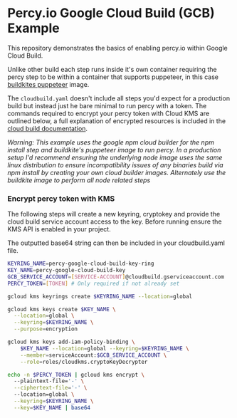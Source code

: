 # Percy.io Google Cloud Build (GCB) Example

This repository demonstrates the basics of enabling percy.io within Google Cloud Build. 

Unlike other build each step runs inside it's own container requiring the percy step to be within a container that supports puppeteer, in this case [buildkites puppeteer](https://github.com/buildkite/docker-puppeteer) image. 

The `cloudbuild.yaml` doesn't include all steps you'd expect for a production build but instead just he bare minimal to run percy with a token. The commands required to encrypt your percy token with Cloud KMS are outlined below, a full explanation of encrypted resources is included in the [cloud build documentation](https://cloud.google.com/cloud-build/docs/securing-builds/use-encrypted-secrets-credentials). 

*Warning: This example uses the google npm cloud builder for the npm install step and buildkite's puppeteer image to run percy. In a production setup I'd recommend ensuring the underlying node image uses the same linux distribution to ensure incompatibility issues of any binaries build via npm install by creating your own cloud builder images. Alternately use the buildkite image to perform all node related steps*

### Encrypt percy token with KMS

The following steps will create a new keyring, cryptokey and provide the cloud build service account access to the key. Before running ensure the KMS API is enabled in your project. 

The outputted base64 string can then be included in your cloudbuild.yaml file. 

```bash
KEYRING_NAME=percy-google-cloud-build-key-ring
KEY_NAME=percy-google-cloud-build-key
GCB_SERVICE_ACCOUNT=[SERVICE-ACCOUNT]@cloudbuild.gserviceaccount.com
PERCY_TOKEN=[TOKEN] # Only required if not already set  

gcloud kms keyrings create $KEYRING_NAME --location=global

gcloud kms keys create $KEY_NAME \
  --location=global \
  --keyring=$KEYRING_NAME \
  --purpose=encryption

gcloud kms keys add-iam-policy-binding \
    $KEY_NAME --location=global --keyring=$KEYRING_NAME \
    --member=serviceAccount:$GCB_SERVICE_ACCOUNT \
    --role=roles/cloudkms.cryptoKeyDecrypter

echo -n $PERCY_TOKEN | gcloud kms encrypt \ 
  --plaintext-file='-' \
  --ciphertext-file='-' \ 
  --location=global \
  --keyring=$KEYRING_NAME \
  --key=$KEY_NAME | base64
```